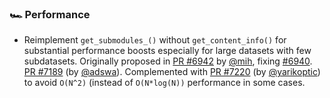 ### 🏎 Performance

- Reimplement `get_submodules_()` without `get_content_info()` for substantial performance boosts especially for large datasets with few subdatasets. Originally proposed in [PR #6942](https://github.com/datalad/datalad/pull/6942) by [@mih](https://github.com/mih), fixing [#6940](https://github.com/datalad/datalad/issues/6940).  [PR #7189](https://github.com/datalad/datalad/pull/7189) (by [@adswa](https://github.com/adswa)). Complemented with [PR #7220](https://github.com/datalad/datalad/pull/7220) (by [@yarikoptic](https://github.com/yarikoptic)) to avoid `O(N^2)` (instead of `O(N*log(N))` performance in some cases.
